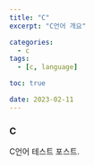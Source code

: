 ```yaml
---
title: "C"
excerpt: "C언어 개요"

categories:
  - c
tags:
  - [c, language]

toc: true

date: 2023-02-11
---
```


### C

C언어 테스트 포스트.
